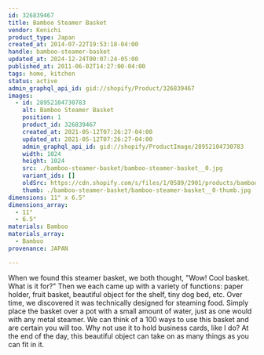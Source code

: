 ```yaml
---
id: 326839467
title: Bamboo Steamer Basket
vendor: Kenichi
product_type: Japan
created_at: 2014-07-22T19:53:18-04:00
handle: bamboo-steamer-basket
updated_at: 2024-12-24T00:07:24-05:00
published_at: 2011-06-02T14:27:00-04:00
tags: home, kitchen
status: active
admin_graphql_api_id: gid://shopify/Product/326839467
images:
  - id: 28952104730783
    alt: Bamboo Steamer Basket
    position: 1
    product_id: 326839467
    created_at: 2021-05-12T07:26:27-04:00
    updated_at: 2021-05-12T07:26:27-04:00
    admin_graphql_api_id: gid://shopify/ProductImage/28952104730783
    width: 1024
    height: 1024
    src: ./bamboo-steamer-basket/bamboo-steamer-basket__0.jpg
    variant_ids: []
    oldSrc: https://cdn.shopify.com/s/files/1/0589/2901/products/bamboo.jpg?v=1620818787
    thumb: ./bamboo-steamer-basket/bamboo-steamer-basket__0-thumb.jpg
dimensions: 11" x 6.5"
dimensions_array:
  - 11"
  - 6.5"
materials: Bamboo
materials_array:
  - Bamboo
provenance: JAPAN

---
```


When we found this steamer basket, we both thought, "Wow! Cool basket. What is it for?" Then we each came up with a variety of functions: paper holder, fruit basket, beautiful object for the shelf, tiny dog bed, etc. Over time, we discovered it was technically designed for steaming food. Simply place the basket over a pot with a small amount of water, just as one would with any metal steamer. We can think of a 100 ways to use this basket and are certain you will too. Why not use it to hold business cards, like I do? At the end of the day, this beautiful object can take on as many things as you can fit in it.